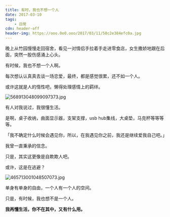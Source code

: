```yaml
---
title: 有时，我也不想一个人
date: 2017-03-10
tags:
	- 日常
cdn: header-off
header-img: https://ooo.0o0.ooo/2017/03/11/58c2e384efc0a.jpg
---
```

晚上从竹园慢慢走回宿舍，看见一对情侣手拉着手走进零食店，女生撒娇地跟在后面，突然一股伤感涌上心头。

有时候，我也不想一个人啊。

每次想认认真真去谈一场恋爱，最终，都是感觉很累，还不如一个人。

或许这就是人的惰性吧，懒得处理感情上的羁绊。

![568913048099097373.jpg](https://ooo.0o0.ooo/2017/03/11/58c2e26c8333c.jpg)

有人对我说过，我很懂生活。

是啊，桌子收纳，曲面显示器，支架支撑，usb hub集线，大桌垫，马克杯等等等等。

「我不确定什么时候会遇见你，所以，在我遇见你之前，我还是继续爱我自己吧。」

我曾一直秉承的信念。

只是，其实这更像是自欺欺人吧。

或许，这是在逃避？

![465713001048507073.jpg](https://ooo.0o0.ooo/2017/03/11/58c2e26bd68f7.jpg)

单身有单身的自由，一个人有一个人的空间。

只是，有时候，我也想不是一个人。

**我再懂生活，你不在其中，又有什么用。**